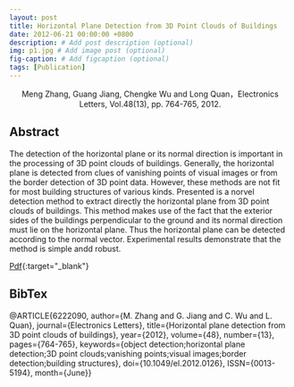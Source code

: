 ```yaml
---
layout: post
title: Horizontal Plane Detection from 3D Point Clouds of Buildings
date: 2012-06-21 00:00:00 +0800
description: # Add post description (optional)
img: p1.jpg # Add image post (optional)
fig-caption: # Add figcaption (optional)
tags: [Publication]
---
```

<center>Meng Zhang, Guang Jiang, Chengke Wu and Long Quan，Electronics Letters, Vol.48(13), pp. 764-765, 2012.</center>

## Abstract
The detection of the horizontal plane or its normal direction is important in the processing of 3D point clouds of buildings. Generally, the horizontal plane is detected from clues of vanishing points of visual images or from the border detection of 3D point data. However, these methods are not fit for most building structures of various kinds. Presented is a norvel detection method to extract directly the horizontal plane from 3D point clouds of buildings. This method makes use of the fact that the exterior sides of the buildings perpendicular to the ground and its normal direction must lie on the horizontal plane. Thus the horizontal plane can be detected according to the normal vector. Experimental results demonstrate that the method is simple andd robust.

[Pdf](https://ieeexplore.ieee.org/abstract/document/6222090/){:target="_blank"}

## BibTex
@ARTICLE{6222090,
author={M. Zhang and G. Jiang and C. Wu and L. Quan},
journal={Electronics Letters},
title={Horizontal plane detection from 3D point clouds of buildings}, 
year={2012},
volume={48}, 
number={13},
pages={764-765}, 
keywords={object detection;horizontal plane detection;3D point clouds;vanishing points;visual images;border detection;building structures},
doi={10.1049/el.2012.0126},
ISSN={0013-5194},
month={June}}


